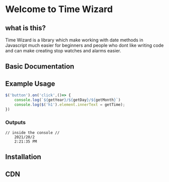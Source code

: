 # Welcome to Time Wizard

## what is this?
Time Wizard is a library which make working 
with date methods in Javascript much easier
for beginners and people who dont like
writing code and can make creating stop
watches and alarms easier.

## Basic Documentation



## Example Usage
```javascript
$('button').on('click',()=> {
    console.log(`${getYear}/${getDay}/${getMonth}`)
    console.log($('h1').element.innerText = getTime);
})
```
### Outputs 
``` 
// inside the console //
    2021/20/2 
    2:21:35 PM
```   
## Installation


## CDN
